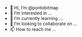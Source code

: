 - 👋 Hi, I’m @pontobitmap
- 👀 I’m interested in ...
- 🌱 I’m currently learning ...
- 💞️ I’m looking to collaborate on ...
- 📫 How to reach me ...

<!---
pontobitmap/pontobitmap is a ✨ special ✨ repository because its `README.md` (this file) appears on your GitHub profile.
You can click the Preview link to take a look at your changes.
--->
